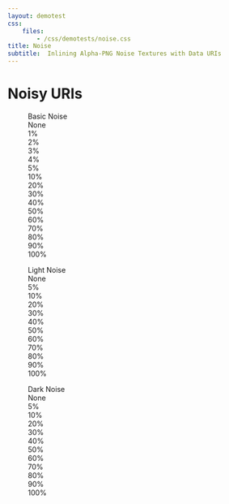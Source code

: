 ```yaml
---
layout: demotest
css:
    files:
        - /css/demotests/noise.css
title: Noise
subtitle:  Inlining Alpha-PNG Noise Textures with Data URIs
---
```


Noisy URIs
==========

<figure id="figure5">
<figcaption>Basic Noise</figcaption>
<div><span>None</span></div>
<div><span>1%</span></div>
<div><span>2%</span></div>
<div><span>3%</span></div>
<div><span>4%</span></div>
<div><span>5%</span></div>
<div><span>10%</span></div>
<div><span>20%</span></div>
<div><span>30%</span></div>
<div><span>40%</span></div>
<div><span>50%</span></div>
<div><span>60%</span></div>
<div><span>70%</span></div>
<div><span>80%</span></div>
<div><span>90%</span></div>
<div><span>100%</span></div>
</figure>

<figure id="figure6">
<figcaption>Light Noise</figcaption>
<div><span>None</span></div>
<div><span>5%</span></div>
<div><span>10%</span></div>
<div><span>20%</span></div>
<div><span>30%</span></div>
<div><span>40%</span></div>
<div><span>50%</span></div>
<div><span>60%</span></div>
<div><span>70%</span></div>
<div><span>80%</span></div>
<div><span>90%</span></div>
<div><span>100%</span></div>
</figure>

<figure id="figure7">
<figcaption>Dark Noise</figcaption>
<div><span>None</span></div>
<div><span>5%</span></div>
<div><span>10%</span></div>
<div><span>20%</span></div>
<div><span>30%</span></div>
<div><span>40%</span></div>
<div><span>50%</span></div>
<div><span>60%</span></div>
<div><span>70%</span></div>
<div><span>80%</span></div>
<div><span>90%</span></div>
<div><span>100%</span></div>
</figure>
